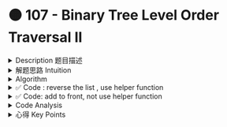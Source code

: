 # 🟠 107 - Binary Tree Level Order Traversal II

<details>

<summary>Description 题目描述 </summary>

Given the `root` of a binary tree, return _the bottom-up level order traversal of its nodes' values_. (i.e., from left to right, level by level from leaf to root).

<pre><code><strong>    3
</strong>   / \
  9  20
    /  \
   15   7
Input: root = [3,9,20,null,null,15,7]
<strong>Output: [[15,7],[9,20],[3]]
</strong></code></pre>

</details>

<details>

<summary>解题思路 Intuition </summary>

按照level order搞一遍

然后reverse the result nested list

</details>

<details>

<summary>Algorithm </summary>

1. do the normal level order traversal
2. reverse the nested list using Collections.reverse(resultList)

</details>

<details>

<summary>✅ Code : reverse the list , use helper function</summary>

```java
class Solution {


    public List<List<Integer>> levelOrderBottom(TreeNode root) {
        List<List<Integer>> resultList = new LinkedList<>();

        levelOrderHelper(root, resultList);
        Collections.reverse(resultList);
        return resultList;
    }

    private void levelOrderHelper(TreeNode root, List<List<Integer>> resultList) {
        Queue<TreeNode> queue = new LinkedList<>();

        if (root == null) {
            return;
        }

        queue.add(root);
        while (!queue.isEmpty()) {
            int size = queue.size();
            List<Integer> subList = new LinkedList<>();
            for (int i = 0; i < size; i++) {
                TreeNode currNode = queue.poll();
                subList.add(currNode.val);
                if (currNode.left != null) {
                    queue.add(currNode.left);
                }
                if (currNode.right != null) {
                    queue.add(currNode.right);
                }
            }
            resultList.add(subList);
        }
    }
}
```

</details>

<details>

<summary>✅ Code: add to front, not use helper function</summary>

<pre class="language-java"><code class="lang-java">class Solution {
    public List&#x3C;List&#x3C;Integer>> levelOrderBottom(TreeNode root) {
        List&#x3C;List&#x3C;Integer>> bottomUpLevelOrderList = new LinkedList&#x3C;>();

        // Use a queue for level order traversal
        Queue&#x3C;TreeNode> queue = new LinkedList&#x3C;>();
        if (root != null) queue.add(root);

        while (!queue.isEmpty()) {
            List&#x3C;Integer> levelList = new ArrayList&#x3C;>();
            int size = queue.size();

            // Process all nodes of the current level and add them to level list
            for (int i = 0; i &#x3C; size; i++) {
                TreeNode node = queue.poll();
                levelList.add(node.val);

                // Add child nodes of the current level
                // in the queue for the next level
                if (node.left != null) queue.add(node.left);
                if (node.right != null) queue.add(node.right);
            }

            // Insert the current level at the front of the list
            <a data-footnote-ref href="#user-content-fn-1">bottomUpLevelOrderList.add(0, levelList);</a>
        }

        return bottomUpLevelOrderList;
    }
}
</code></pre>

</details>

<details>

<summary>Code Analysis</summary>



</details>

<details>

<summary>心得 Key Points</summary>



</details>

[^1]: add to front
